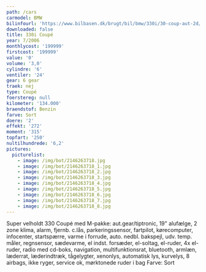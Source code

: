```yaml
---
path: /cars
carmodel: BMW
bilinfourl: 'https://www.bilbasen.dk/brugt/bil/bmw/330i/30-coup-aut-2d/4128260'
downloaded: false
title: 330i Coupé
year: 7/2006
monthlycost: '199999'
firstcost: '199999'
value: '0'
volume: '3,0'
cylindre: '6'
ventiler: '24'
gear: 6 gear
traek: nej
type: Coupé
foerstereg: null
kilometer: '134.000'
braendstof: Benzin
farve: Sort
doere: '2'
effekt: '272'
moment: '315'
topfart: '250'
nultilhundrede: '6,2'
pictures:
  picturelist:
    - image: /img/bot/2146263718.jpg
    - image: /img/bot/2146263718_1.jpg
    - image: /img/bot/2146263718_2.jpg
    - image: /img/bot/2146263718_3.jpg
    - image: /img/bot/2146263718_4.jpg
    - image: /img/bot/2146263718_5.jpg
    - image: /img/bot/2146263718_6.jpg
    - image: /img/bot/2146263718_7.jpg
    - image: /img/bot/2146263718_8.jpg
---
```

Super velholdt 330 Coupé med M-pakke: aut.gear/tiptronic, 19" alufælge, 2 zone klima, alarm, fjernb. c.lås, parkeringssensor, fartpilot, kørecomputer, infocenter, startspærre, varme i forrude, auto. nedbl. bakspejl, udv. temp. måler, regnsensor, sædevarme, el indst. forsæder, el-soltag, el-ruder, 4x el-ruder, radio med cd-boks, navigation, multifunktionsrat, bluetooth, armlæn, læderrat, læderindtræk, tågelygter, xenonlys, automatisk lys, kurvelys, 8 airbags, ikke ryger, service ok, mørktonede ruder i bag
Farve: Sort
